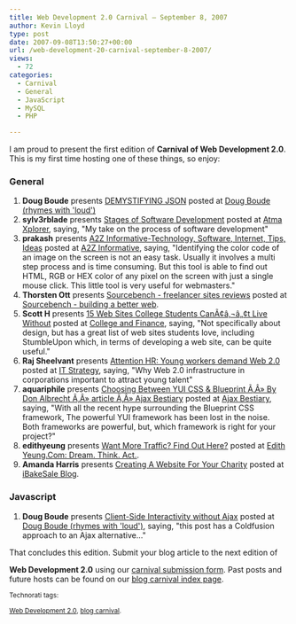```yaml
---
title: Web Development 2.0 Carnival – September 8, 2007
author: Kevin Lloyd
type: post
date: 2007-09-08T13:50:27+00:00
url: /web-development-20-carnival-september-8-2007/
views:
  - 72
categories:
  - Carnival
  - General
  - JavaScript
  - MySQL
  - PHP

---
```

I am proud to present the first edition of **Carnival of Web Development 2.0**. This is my first time hosting one of these things, so enjoy:

### General

<!-- Carnival Submission -->

  1. **Doug Boude** presents [DEMYSTIFYING JSON][1] posted at [Doug Boude (rhymes with 'loud')][2]
  2. **sylv3rblade** presents [Stages of Software Development][3] posted at [Atma Xplorer][4], saying, "My take on the process of software development"
  3. **prakash** presents [A2Z Informative-Technology, Software, Internet, Tips, Ideas][5] posted at [A2Z Informative][6], saying, "Identifying the color code of an image on the screen is not an easy task. Usually it involves a multi step process and is time consuming. But this tool is able to find out HTML, RGB or HEX color of any pixel on the screen with just a single mouse click. This little tool is very useful for webmasters."
  4. **Thorsten Ott** presents [Sourcebench - freelancer sites reviews][7] posted at [Sourcebench - building a better web][8].
  5. **Scott H** presents [15 Web Sites College Students CanÃ¢â‚¬â„¢t Live Without][9] posted at [College and Finance][10], saying, "Not specifically about design, but has a great list of web sites students love, including StumbleUpon which, in terms of developing a web site, can be quite useful."
  6. **Raj Sheelvant** presents [Attention HR: Young workers demand Web 2.0][11] posted at [IT Strategy][12], saying, "Why Web 2.0 infrastructure in corporations important to attract young talent"
  7. **aquariphile** presents [Choosing Between YUI CSS & Blueprint Ã‚Â» By Don Albrecht Ã‚Â» article Ã‚Â» Ajax Bestiary][13] posted at [Ajax Bestiary][14], saying, "With all the recent hype surrounding the Blueprint CSS framework, The powerful YUI framework has been lost in the noise. Both frameworks are powerful, but, which framework is right for your project?"
  8. **edithyeung** presents [Want More Traffic? Find Out Here?][15] posted at [Edith Yeung.Com: Dream. Think. Act.][16].
  9. **Amanda Harris** presents [Creating A Website For Your Charity][17] posted at [iBakeSale Blog][18].

<!-- Carnival Submission -->

<!-- Carnival Submission -->

<!-- Carnival Submission -->

<!-- Carnival Submission -->

<!-- Carnival Submission -->

<!-- Carnival Submission -->

<!-- Carnival Submission -->

<!-- Carnival Submission -->

<!-- Carnival Submission -->

### Javascript

<!-- Carnival Submission -->

  1. **Doug Boude** presents [Client-Side Interactivity without Ajax][19] posted at [Doug Boude (rhymes with 'loud')][2], saying, "this post has a Coldfusion approach to an Ajax alternative..."

<!-- EDIT THIS: the conclusion begins with this paragraph: -->That concludes this edition. Submit your blog article to the next edition of

**Web Development 2.0** using our <a href="http://blogcarnival.com/bc/submit_2377.html" target="_blank" title="Submit an entry to Ã¢â‚¬Å“web development 2.0Ã¢â‚¬Â">carnival submission form</a>. Past posts and future hosts can be found on our  <a href="http://blogcarnival.com/bc/cprof_2377.html" target="_blank" title="Blog Carnival index for Ã¢â‚¬Å“web development 2.0Ã¢â‚¬Â">blog carnival index page</a>.

<small>Technorati tags: <!-- add your technorati tags here! -->

<a href="http://technorati.com/tag/web+development+2.0" rel="tag">Web Development 2.0</a>, <a href="http://technorati.com/tag/blog+carnival" rel="tag">blog carnival</a>.</small>

 [1]: http://www.dougboude.com/blog/1/2007/07/DEMYSTIFYING-JSON-for-myself.cfm
 [2]: http://www.dougboude.com/blog
 [3]: http://atmaxplorer.com/stages-of-software-development/
 [4]: http://atmaxplorer.com/
 [5]: http://jayaprakashkv.blogspot.com/2007/06/identify-color-code-of-image.html
 [6]: http://jayaprakashkv.blogspot.com/
 [7]: http://www.sourcebench.com/category/reviews/the-ultimate-list-of-freelancing-job-sites/
 [8]: http://www.sourcebench.com/
 [9]: http://www.collegeandfinance.com/15-web-sites-college-students-cant-live-without/
 [10]: http://www.collegeandfinance.com/
 [11]: http://itstrategyblog.com/attention-hr-young-workers-demand-web-20/
 [12]: http://itstrategyblog.com/
 [13]: http://www.ajaxbestiary.com/2007/08/13/choosing-between-yui-css-blueprint/
 [14]: http://www.ajaxbestiary.com/
 [15]: http://www.edithyeung.com/2007/09/04/want-more-web-traffic/
 [16]: http://www.edithyeung.com/
 [17]: http://www.ibakesaleblog.com/?p=10
 [18]: http://www.ibakesaleblog.com/
 [19]: http://www.dougboude.com/blog/1/2006/09/ClientSide-Interactivity-without-Ajax.cfm